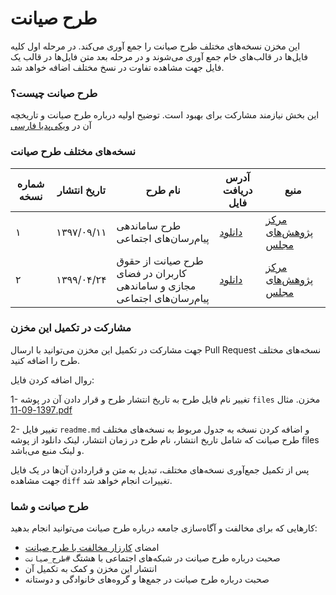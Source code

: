 # طرح صیانت

این مخزن نسخه‌های مختلف طرح صیانت را جمع آوری می‌کند. در مرحله اول کلیه فایل‌ها در قالب‌های خام جمع آوری می‌شوند و در مرحله بعد متن فایل‌ها در قالب یک فایل جهت مشاهده تفاوت در نسخ مختلف اضافه خواهد شد.


### طرح صیانت چیست؟

این بخش نیازمند مشارکت برای بهبود است. توضیح اولیه درباره طرح صیانت و تاریخچه آن در [ویکی‌پدیا فارسی](https://fa.wikipedia.org/wiki/%D9%86%D8%B8%D8%A7%D9%85_%D8%AA%D9%86%D8%B8%DB%8C%D9%85_%D9%85%D9%82%D8%B1%D8%B1%D8%A7%D8%AA_%D8%AE%D8%AF%D9%85%D8%A7%D8%AA_%D9%81%D8%B6%D8%A7%DB%8C_%D9%85%D8%AC%D8%A7%D8%B2%DB%8C)


### نسخه‌های مختلف طرح صیانت

| شماره نسخه | تاریخ انتشار | نام طرح | آدرس دریافت فایل | منبع |
|------------|--------------|---------|------------------|------|
|     ۱       |     ۱۳۹۷/۰۹/۱۱         |    طرح ساماندهی پیام‌رسان‌های اجتماعی     |       [دانلود](files/1397-09-11.pdf)           |  [مرکز پژوهش‌های مجلس](https://rc.majlis.ir/fa/legal_draft/show/1084959)    |
|    ۲        |      ۱۳۹۹/۰۴/۲۴        |       طرح صیانت از حقوق کاربران در فضای مجازی و ساماندهی پیام‌رسان‌های اجتماعی  |        [دانلود](files/1399-04-24.pdf)          |  [مرکز پژوهش‌های مجلس](https://rc.majlis.ir/fa/legal_draft/show/1600586)    |


### مشارکت در تکمیل این مخزن

جهت مشارکت در تکمیل این مخزن می‌توانید با ارسال Pull Request نسخه‌های مختلف طرح را اضافه کنید.

روال اضافه کردن فایل:

1- تغییر نام فایل طرح به تاریخ انتشار طرح و قرار دادن آن در پوشه `files` مخزن. مثال [1397-09-11.pdf](files/1397-09-11.pdf)

2- تغییر فایل `readme.md` و اضافه کردن نسخه به جدول مربوط به نسخه‌های مختلف طرح صیانت که شامل تاریخ انتشار،‌ نام طرح در زمان انتشار، لینک دانلود از پوشه files و لینک منبع می‌باشد.


پس از تکمیل جمع‌آوری نسخه‌های مختلف، تبدیل به متن و قراردادن آن‌ها در یک فایل جهت مشاهده `diff` تغییرات انجام خواهد شد.

### طرح صیانت و شما

کارهایی که برای مخالفت و آگاه‌سازی جامعه درباره طرح صیانت می‌توانید انجام بدهید:

- امضای [کارزار مخالفت با طرح صیانت](https://www.karzar.net/internet)
- صحبت درباره طرح صیانت در شبکه‌های اجتماعی با هشتگ `#طرح_صیانت`
- انتشار این مخزن و کمک به تکمیل آن
- صحبت درباره طرح صیانت در جمع‌ها و گروه‌های خانوادگی و دوستانه